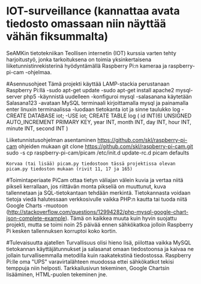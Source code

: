 # IOT-surveillance (kannattaa avata tiedosto omassaan niin näyttää vähän fiksummalta)
SeAMKin tietotekniikan Teollisen internetin (IOT) kurssia varten tehty harjoitustyö, jonka tarkoituksena on toimia yksinkertaisena liiketunnistinrekisterinä hyödyntämällä Raspberry Pi:n kameraa ja raspberry-pi-cam -ohjelmaa.

#Asennusohjeet 
Tämä projekti käyttää LAMP-stackia perustanaan Raspberry Pi:llä
 	-sudo apt-get update
 	-sudo apt-get install apache2 mysql-server php5
 	-käynnistä uudelleen
 	-konfiguroi mysql
   	-salasanana käytetään Salasana123
		-avataan MySQL terminaali kirjoittamalla mysql ja painamalla enter linuxin terminaalissa
		-luodaan tietokanta iot ja sinne taulukko log
			-CREATE DATABASE iot;
			-USE iot;
			CREATE TABLE log (
				id INT(6) UNSIGNED AUTO_INCREMENT PRIMARY KEY,
				year INT,
				month INT,
				day INT,
				hour INT,
				minute INT,
				second INT
				)
	
  
Liiketunnistusohjelman asentaminen
https://github.com/skl/raspberry-pi-cam ohjeiden mukaan
  	git clone https://github.com/skl/raspberry-pi-cam.git
  	sudo -s
  	cp raspberry-pi-cam/picam /etc/init.d
  	update-rc.d picam defaults
  
	Korvaa (tai lisää) picam.py tiedostoon tässä projektissa olevan picam.py tiedoston mukaan (rivit 11, 17 ja 165)
	
	
#Toimintaperiaate
PiCam ottaa tietyn väliajan välein kuvia ja vertaa niitä pikseli kerrallaan, jos riittävän monta pikseliä on muuttunut, kuva tallennetaan ja SQL-tietokantaan tehdään merkintä. Tietokannasta voidaan tietoja viedä halutessaan verkkosivulle vaikka PHP:n kautta tai tuoda niitä Google Charts -muotoon (http://stackoverflow.com/questions/12994282/php-mysql-google-chart-json-complete-example).
Tämä on kaikkea muuta kuin hyvin suojattu projekti, mutta se toimi noin 25 päivää ennen sähkökatkoa jolloin Raspberry Pi kesken tallennuksen korruptoi koko kortin.

#Tulevaisuutta ajatellen
Turvallisuus olisi hieno lisä, piilottaa vaikka MySQL tietokannan käyttäjätunnukset ja salasanat omaan tiedostoonsa ja kaivaa ne jollain turvallisemmalla metodilla kuin raakatekstinä tiedostossa.
Raspberry Pi:lle oma "UPS" varavirtalähteen muodossa ettei sähkökatkot tekisi temppuja niin helposti.
Tarkkailusivun tekeminen, Google Chartsin lisääminen, HTML-puolen tekeminen jne.
